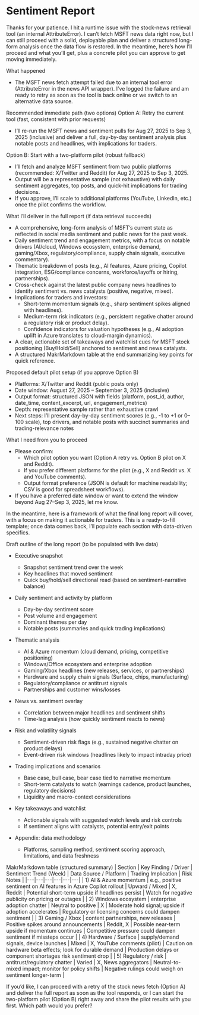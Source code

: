 # Sentiment Report

Thanks for your patience. I hit a runtime issue with the stock-news retrieval tool (an internal AttributeError). I can’t fetch MSFT news data right now, but I can still proceed with a solid, deployable plan and deliver a structured long-form analysis once the data flow is restored. In the meantime, here’s how I’ll proceed and what you’ll get, plus a concrete pilot you can approve to get moving immediately.

What happened
- The MSFT news fetch attempt failed due to an internal tool error (AttributeError in the news API wrapper). I’ve logged the failure and am ready to retry as soon as the tool is back online or we switch to an alternative data source.

Recommended immediate path (two options)
Option A: Retry the current tool (fast, consistent with prior requests)
- I’ll re-run the MSFT news and sentiment pulls for Aug 27, 2025 to Sep 3, 2025 (inclusive) and deliver a full, day-by-day sentiment analysis plus notable posts and headlines, with implications for traders.

Option B: Start with a two-platform pilot (robust fallback)
- I’ll fetch and analyze MSFT sentiment from two public platforms (recommended: X/Twitter and Reddit) for Aug 27, 2025 to Sep 3, 2025.
- Output will be a representative sample (not exhaustive) with daily sentiment aggregates, top posts, and quick-hit implications for trading decisions.
- If you approve, I’ll scale to additional platforms (YouTube, LinkedIn, etc.) once the pilot confirms the workflow.

What I’ll deliver in the full report (if data retrieval succeeds)
- A comprehensive, long-form analysis of MSFT’s current state as reflected in social media sentiment and public news for the past week.
- Daily sentiment trend and engagement metrics, with a focus on notable drivers (AI/cloud, Windows ecosystem, enterprise demand, gaming/Xbox, regulatory/compliance, supply chain signals, executive commentary).
- Thematic breakdown of posts (e.g., AI features, Azure pricing, Copilot integration, ESG/compliance concerns, workforce/layoffs or hiring, partnerships).
- Cross-check against the latest public company news headlines to identify sentiment vs. news catalysts (positive, negative, mixed).
- Implications for traders and investors:
  - Short-term momentum signals (e.g., sharp sentiment spikes aligned with headlines).
  - Medium-term risk indicators (e.g., persistent negative chatter around a regulatory risk or product delay).
  - Confidence indicators for valuation hypotheses (e.g., AI adoption uplift in Azure translates to cloud-margin dynamics).
- A clear, actionable set of takeaways and watchlist cues for MSFT stock positioning (Buy/Hold/Sell) anchored to sentiment and news catalysts.
- A structured MakrMarkdown table at the end summarizing key points for quick reference.

Proposed default pilot setup (if you approve Option B)
- Platforms: X/Twitter and Reddit (public posts only)
- Date window: August 27, 2025 – September 3, 2025 (inclusive)
- Output format: structured JSON with fields (platform, post_id, author, date_time, content_excerpt, url, engagement_metrics)
- Depth: representative sample rather than exhaustive crawl
- Next steps: I’ll present day-by-day sentiment scores (e.g., -1 to +1 or 0–100 scale), top drivers, and notable posts with succinct summaries and trading-relevance notes

What I need from you to proceed
- Please confirm:
  - Which pilot option you want (Option A retry vs. Option B pilot on X and Reddit).
  - If you prefer different platforms for the pilot (e.g., X and Reddit vs. X and YouTube comments).
  - Output format preference (JSON is default for machine readability; CSV is good for spreadsheet workflows).
- If you have a preferred date window or want to extend the window beyond Aug 27–Sep 3, 2025, let me know.

In the meantime, here is a framework of what the final long report will cover, with a focus on making it actionable for traders. This is a ready-to-fill template; once data comes back, I’ll populate each section with data-driven specifics.

Draft outline of the long report (to be populated with live data)
- Executive snapshot
  - Snapshot sentiment trend over the week
  - Key headlines that moved sentiment
  - Quick buy/hold/sell directional read (based on sentiment-narrative balance)

- Daily sentiment and activity by platform
  - Day-by-day sentiment score
  - Post volume and engagement
  - Dominant themes per day
  - Notable posts (summaries and quick trading implications)

- Thematic analysis
  - AI & Azure momentum (cloud demand, pricing, competitive positioning)
  - Windows/Office ecosystem and enterprise adoption
  - Gaming/Xbox headlines (new releases, services, or partnerships)
  - Hardware and supply chain signals (Surface, chips, manufacturing)
  - Regulatory/compliance or antitrust signals
  - Partnerships and customer wins/losses

- News vs. sentiment overlay
  - Correlation between major headlines and sentiment shifts
  - Time-lag analysis (how quickly sentiment reacts to news)

- Risk and volatility signals
  - Sentiment-driven risk flags (e.g., sustained negative chatter on product delays)
  - Event-driven risk windows (headlines likely to impact intraday price)

- Trading implications and scenarios
  - Base case, bull case, bear case tied to narrative momentum
  - Short-term catalysts to watch (earnings cadence, product launches, regulatory decisions)
  - Liquidity and macro-context considerations

- Key takeaways and watchlist
  - Actionable signals with suggested watch levels and risk controls
  - If sentiment aligns with catalysts, potential entry/exit points

- Appendix: data methodology
  - Platforms, sampling method, sentiment scoring approach, limitations, and data freshness

MakrMarkdown table (structured summary)
| Section | Key Finding / Driver | Sentiment Trend (Week) | Data Source / Platform | Trading Implication | Risk Notes |
|---|---|---|---|---|---|
| 1) AI & Azure momentum | e.g., positive sentiment on AI features in Azure Copilot rollout | Upward / Mixed | X, Reddit | Potential short-term upside if headlines persist | Watch for negative publicity on pricing or outages |
| 2) Windows ecosystem | enterprise adoption chatter | Neutral to positive | X | Moderate hold signal; upside if adoption accelerates | Regulatory or licensing concerns could dampen sentiment |
| 3) Gaming / Xbox | content partnerships, new releases | Positive spikes around announcements | Reddit, X | Possible near-term upside if momentum continues | Competitive pressure could dampen sentiment if missteps occur |
| 4) Hardware / Surface | supply/demand signals, device launches | Mixed | X, YouTube comments (pilot) | Caution on hardware beta effects; look for durable demand | Production delays or component shortages risk sentiment drop |
| 5) Regulatory / risk | antitrust/regulatory chatter | Varied | X, News aggregators | Neutral-to-mixed impact; monitor for policy shifts | Negative rulings could weigh on sentiment longer-term |

If you’d like, I can proceed with a retry of the stock news fetch (Option A) and deliver the full report as soon as the tool responds, or I can start the two-platform pilot (Option B) right away and share the pilot results with you first. Which path would you prefer?
